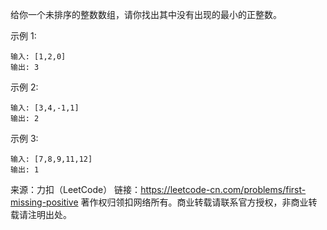 给你一个未排序的整数数组，请你找出其中没有出现的最小的正整数。

示例 1:
```
输入: [1,2,0]
输出: 3
```
示例 2:
```
输入: [3,4,-1,1]
输出: 2
```
示例 3:
```
输入: [7,8,9,11,12]
输出: 1
```

来源：力扣（LeetCode）
链接：https://leetcode-cn.com/problems/first-missing-positive
著作权归领扣网络所有。商业转载请联系官方授权，非商业转载请注明出处。